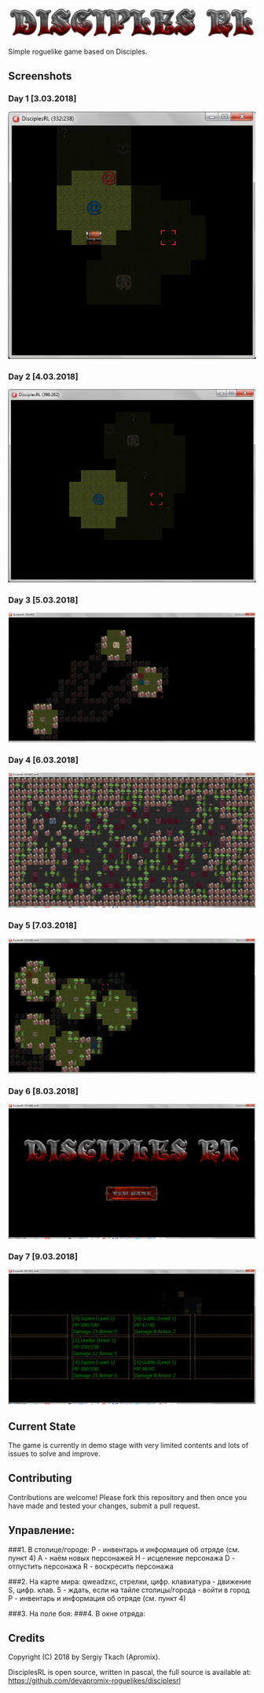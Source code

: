 ![screenshot](https://github.com/devapromix-roguelikes/disciplesrl/blob/master/resources/disciplesrl.png)


Simple roguelike game based on Disciples.

## Screenshots
### Day 1 [3.03.2018]

![screenshot](https://github.com/devapromix-roguelikes/disciplesrl/blob/master/screenshots/screenshot_day_1.png)


### Day 2 [4.03.2018]

![screenshot](https://github.com/devapromix-roguelikes/disciplesrl/blob/master/screenshots/screenshot_day_2.png)


### Day 3 [5.03.2018]

![screenshot](https://github.com/devapromix-roguelikes/disciplesrl/blob/master/screenshots/screenshot_day_3.png)


### Day 4 [6.03.2018]

![screenshot](https://github.com/devapromix-roguelikes/disciplesrl/blob/master/screenshots/screenshot_day_4.png)

### Day 5 [7.03.2018]

![screenshot](https://github.com/devapromix-roguelikes/disciplesrl/blob/master/screenshots/screenshot_day_5.png)

### Day 6 [8.03.2018]

![screenshot](https://github.com/devapromix-roguelikes/disciplesrl/blob/master/screenshots/screenshot_day_6.png)

### Day 7 [9.03.2018]

![screenshot](https://github.com/devapromix-roguelikes/disciplesrl/blob/master/screenshots/screenshot_day_7.png)

## Current State
The game is currently in demo stage with very limited contents and lots of issues to solve and improve.

## Contributing
Contributions are welcome! Please fork this repository and then once you have made and tested your changes, submit a pull request.

## Управление:
###1. В столице/городе:
	P - инвентарь и информация об отряде (см. пункт 4)
	A - наём новых персонажей
	H - исцеление персонажа
	D - отпустить персонажа
	R - воскресить персонажа
	
###2. На карте мира:
	qweadzxc, стрелки, цифр. клавиатура - движение
	S, цифр. клав. 5 - ждать, если на тайле столицы/города - войти в город
	P - инвентарь и информация об отряде (см. пункт 4)
	
###3. На поле боя:
###4. В окне отряда:

## Credits
Copyright (C) 2018 by Sergiy Tkach (Apromix).

DisciplesRL is open source, written in pascal, the full source is available at:
https://github.com/devapromix-roguelikes/disciplesrl